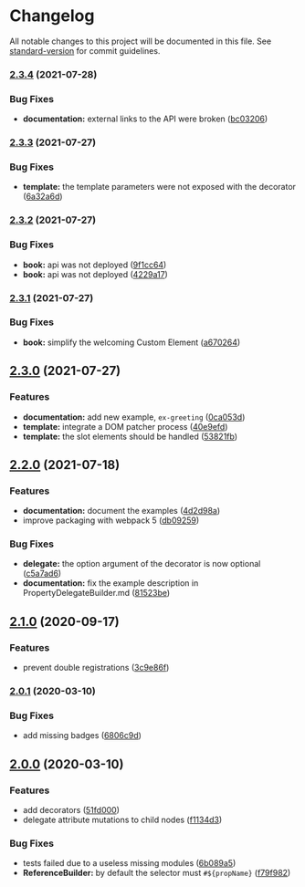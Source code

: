 # Changelog

All notable changes to this project will be documented in this file. See [standard-version](https://github.com/conventional-changelog/standard-version) for commit guidelines.

### [2.3.4](https://github.com/tmorin/ceb/compare/v2.3.3...v2.3.4) (2021-07-28)


### Bug Fixes

* **documentation:** external links to the API were broken ([bc03206](https://github.com/tmorin/ceb/commit/bc03206f8a6349cd50e9ea1bcf37e934db636645))

### [2.3.3](https://github.com/tmorin/ceb/compare/v2.3.2...v2.3.3) (2021-07-27)


### Bug Fixes

* **template:** the template parameters were not exposed with the decorator ([6a32a6d](https://github.com/tmorin/ceb/commit/6a32a6d25eb16393c304aca1fe9d444d619943a1))

### [2.3.2](https://github.com/tmorin/ceb/compare/v2.3.1...v2.3.2) (2021-07-27)


### Bug Fixes

* **book:** api was not deployed ([9f1cc64](https://github.com/tmorin/ceb/commit/9f1cc64b139b2858e20d7477f30a65de3d443eb1))
* **book:** api was not deployed ([4229a17](https://github.com/tmorin/ceb/commit/4229a17b90fba5ea3d162fda446b879e8ec2da36))

### [2.3.1](https://github.com/tmorin/ceb/compare/v2.3.0...v2.3.1) (2021-07-27)


### Bug Fixes

* **book:** simplify the welcoming Custom Element ([a670264](https://github.com/tmorin/ceb/commit/a670264044c823d81ebaa988c4e2e545e3b97c70))

## [2.3.0](https://github.com/tmorin/ceb/compare/v2.2.0...v2.3.0) (2021-07-27)


### Features

* **documentation:** add new example, `ex-greeting` ([0ca053d](https://github.com/tmorin/ceb/commit/0ca053d855d674dfc37eb7f1dd3b10f7a06f7f45))
* **template:** integrate a DOM patcher process ([40e9efd](https://github.com/tmorin/ceb/commit/40e9efd5cddfb1eb513273cb243d2f433405d0b5))
* **template:** the slot elements should be handled ([53821fb](https://github.com/tmorin/ceb/commit/53821fb4e1f2d613b3dab95bc959a5a4a3a6be3d))

## [2.2.0](https://github.com/tmorin/ceb/compare/v2.1.0...v2.2.0) (2021-07-18)


### Features

* **documentation:** document the examples ([4d2d98a](https://github.com/tmorin/ceb/commit/4d2d98a0e2928ba59fa25b27edf3ba4d04d089aa))
* improve packaging with webpack 5 ([db09259](https://github.com/tmorin/ceb/commit/db092596d45afbc04204871cea01234517cb6dbe))


### Bug Fixes

* **delegate:** the option argument of the decorator is now optional ([c5a7ad6](https://github.com/tmorin/ceb/commit/c5a7ad63bc8cdc9d8319468692d717f2f5c127fb))
* **documentation:** fix the example description in PropertyDelegateBuilder.md ([81523be](https://github.com/tmorin/ceb/commit/81523be55382e6052b58a0007060af4edea3ecba))

## [2.1.0](https://github.com/tmorin/ceb/compare/v2.0.1...v2.1.0) (2020-09-17)


### Features

* prevent double registrations ([3c9e86f](https://github.com/tmorin/ceb/commit/3c9e86f6d86fbc16918347dafabbef64ef222cc4))

### [2.0.1](https://github.com/tmorin/ceb/compare/v2.0.0...v2.0.1) (2020-03-10)


### Bug Fixes

* add missing badges ([6806c9d](https://github.com/tmorin/ceb/commit/6806c9de7628003412b7616eae90378f7d071592))

## [2.0.0](https://github.com/tmorin/ceb/compare/v1.0.4...v2.0.0) (2020-03-10)


### Features

* add decorators ([51fd000](https://github.com/tmorin/ceb/commit/51fd00037507b05ddd9d59f795095dc5e30227ff))
* delegate attribute mutations to child nodes ([f1134d3](https://github.com/tmorin/ceb/commit/f1134d3dcf7159604daa8ee263738707e27242a4))


### Bug Fixes

* tests failed due to a useless missing modules ([6b089a5](https://github.com/tmorin/ceb/commit/6b089a51ff2f290fba23a0ed908ad265ccc85106))
* **ReferenceBuilder:** by default the selector must `#${propName}` ([f79f982](https://github.com/tmorin/ceb/commit/f79f982f28a06ac8ef90edb34da27f09a2fc5215))
